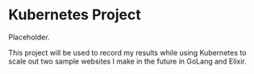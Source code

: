 # Kubernetes Project
Placeholder.

This project will be used to record my results while using Kubernetes to scale out two sample websites I make in the future in GoLang and Elixir.